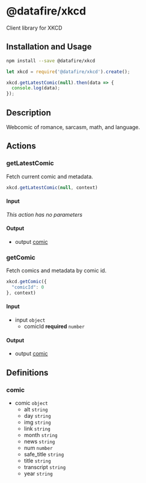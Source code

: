 # @datafire/xkcd

Client library for XKCD

## Installation and Usage
```bash
npm install --save @datafire/xkcd
```
```js
let xkcd = require('@datafire/xkcd').create();

xkcd.getLatestComic(null).then(data => {
  console.log(data);
});
```

## Description

Webcomic of romance, sarcasm, math, and language.

## Actions

### getLatestComic
Fetch current comic and metadata.



```js
xkcd.getLatestComic(null, context)
```

#### Input
*This action has no parameters*

#### Output
* output [comic](#comic)

### getComic
Fetch comics and metadata  by comic id.



```js
xkcd.getComic({
  "comicId": 0
}, context)
```

#### Input
* input `object`
  * comicId **required** `number`

#### Output
* output [comic](#comic)



## Definitions

### comic
* comic `object`
  * alt `string`
  * day `string`
  * img `string`
  * link `string`
  * month `string`
  * news `string`
  * num `number`
  * safe_title `string`
  * title `string`
  * transcript `string`
  * year `string`


